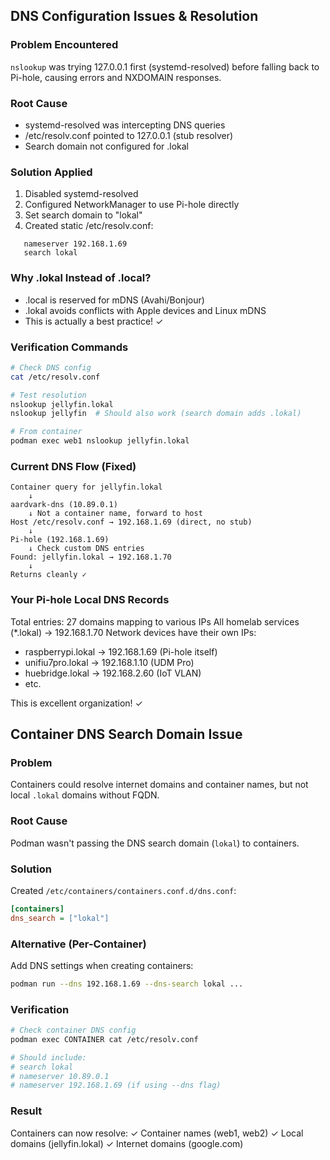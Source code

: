 
## DNS Configuration Issues & Resolution

### Problem Encountered
`nslookup` was trying 127.0.0.1 first (systemd-resolved) before falling back to Pi-hole, causing errors and NXDOMAIN responses.

### Root Cause
- systemd-resolved was intercepting DNS queries
- /etc/resolv.conf pointed to 127.0.0.1 (stub resolver)
- Search domain not configured for .lokal

### Solution Applied
1. Disabled systemd-resolved
2. Configured NetworkManager to use Pi-hole directly
3. Set search domain to "lokal"
4. Created static /etc/resolv.conf:
```
   nameserver 192.168.1.69
   search lokal
```

### Why .lokal Instead of .local?
- .local is reserved for mDNS (Avahi/Bonjour)
- .lokal avoids conflicts with Apple devices and Linux mDNS
- This is actually a best practice! ✓

### Verification Commands
```bash
# Check DNS config
cat /etc/resolv.conf

# Test resolution
nslookup jellyfin.lokal
nslookup jellyfin  # Should also work (search domain adds .lokal)

# From container
podman exec web1 nslookup jellyfin.lokal
```

### Current DNS Flow (Fixed)
```
Container query for jellyfin.lokal
    ↓
aardvark-dns (10.89.0.1)
    ↓ Not a container name, forward to host
Host /etc/resolv.conf → 192.168.1.69 (direct, no stub)
    ↓
Pi-hole (192.168.1.69)
    ↓ Check custom DNS entries
Found: jellyfin.lokal → 192.168.1.70
    ↓
Returns cleanly ✓
```

### Your Pi-hole Local DNS Records
Total entries: 27 domains mapping to various IPs
All homelab services (*.lokal) → 192.168.1.70
Network devices have their own IPs:
- raspberrypi.lokal → 192.168.1.69 (Pi-hole itself)
- unifiu7pro.lokal → 192.168.1.10 (UDM Pro)
- huebridge.lokal → 192.168.2.60 (IoT VLAN)
- etc.

This is excellent organization! ✓

## Container DNS Search Domain Issue

### Problem
Containers could resolve internet domains and container names, but not local `.lokal` domains without FQDN.

### Root Cause
Podman wasn't passing the DNS search domain (`lokal`) to containers.

### Solution
Created `/etc/containers/containers.conf.d/dns.conf`:
```ini
[containers]
dns_search = ["lokal"]
```

### Alternative (Per-Container)
Add DNS settings when creating containers:
```bash
podman run --dns 192.168.1.69 --dns-search lokal ...
```

### Verification
```bash
# Check container DNS config
podman exec CONTAINER cat /etc/resolv.conf

# Should include:
# search lokal
# nameserver 10.89.0.1
# nameserver 192.168.1.69 (if using --dns flag)
```

### Result
Containers can now resolve:
✓ Container names (web1, web2)
✓ Local domains (jellyfin.lokal)
✓ Internet domains (google.com)
